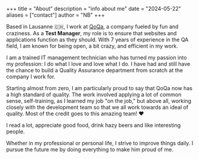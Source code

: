 +++
title = "About"
description = "info about me"
date = "2024-05-22"
aliases = ["contact"]
author = "NB"
+++

Based in Lausanne 🇨🇭, I work at [QoQa](https://www.qoqa.ch/fr/concept), a company fueled by fun and craziness. As a **Test Manager**, my role is to ensure that websites and applications function as they should. With 7 years of experience in the QA field, I am known for being open, a bit crazy, and efficient in my work.

I am a trained IT management technician who has turned my passion into my profession: I do what I love and love what I do. I have had and still have the chance to build a Quality Assurance department from scratch at the company I work for.

Starting almost from zero, I am particularly proud to say that QoQa now has a high standard of quality. The work involved applying a lot of common sense, self-training, as I learned my job "on the job," but above all, working closely with the development team so that we all work towards an ideal of quality. Most of the credit goes to this amazing team! ♥️

I read a lot, appreciate good food, drink hazy beers and like interesting people.

Whether in my professional or personal life, I strive to improve things daily. I pursue the future me by doing everything to make him proud of me.